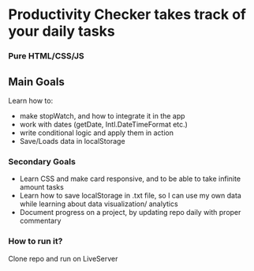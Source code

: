 # Productivity Checker takes track of your daily tasks

### Pure HTML/CSS/JS

## Main Goals

Learn how to:

- make stopWatch, and how to integrate it in the app
- work with dates (getDate, Intl.DateTimeFormat etc.)
- write conditional logic and apply them in action
- Save/Loads data in localStorage

### Secondary Goals

- Learn CSS and make card responsive, and to be able to take infinite amount tasks
- Learn how to save localStorage in .txt file, so I can use my own data while learning about data visualization/ analytics
- Document progress on a project, by updating repo daily with proper commentary

### How to run it?

Clone repo and run on LiveServer
